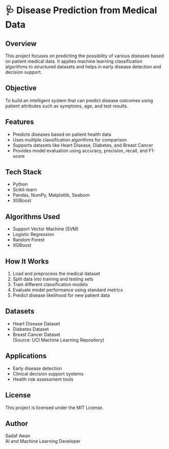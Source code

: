 # 🩺 Disease Prediction from Medical Data

## Overview
This project focuses on predicting the possibility of various diseases based on patient medical data. It applies machine learning classification algorithms to structured datasets and helps in early disease detection and decision support.

## Objective
To build an intelligent system that can predict disease outcomes using patient attributes such as symptoms, age, and test results.

## Features
- Predicts diseases based on patient health data  
- Uses multiple classification algorithms for comparison  
- Supports datasets like Heart Disease, Diabetes, and Breast Cancer  
- Provides model evaluation using accuracy, precision, recall, and F1-score  

## Tech Stack
- Python  
- Scikit-learn  
- Pandas, NumPy, Matplotlib, Seaborn  
- XGBoost  

## Algorithms Used
- Support Vector Machine (SVM)  
- Logistic Regression  
- Random Forest  
- XGBoost  

## How It Works
1. Load and preprocess the medical dataset  
2. Split data into training and testing sets  
3. Train different classification models  
4. Evaluate model performance using standard metrics  
5. Predict disease likelihood for new patient data  

## Datasets
- Heart Disease Dataset  
- Diabetes Dataset  
- Breast Cancer Dataset  
(Source: UCI Machine Learning Repository)

## Applications
- Early disease detection  
- Clinical decision support systems  
- Health risk assessment tools  

## License
This project is licensed under the MIT License.

## Author
Sadaf Awan  
AI and Machine Learning Developer
